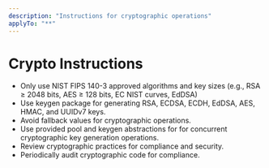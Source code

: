 ```yaml
---
description: "Instructions for cryptographic operations"
applyTo: "**"
---
```

# Crypto Instructions

- Only use NIST FIPS 140-3 approved algorithms and key sizes (e.g., RSA ≥ 2048 bits, AES ≥ 128 bits, EC NIST curves, EdDSA)
- Use keygen package for generating RSA, ECDSA, ECDH, EdDSA, AES, HMAC, and UUIDv7 keys.
- Avoid fallback values for cryptographic operations.
- Use provided pool and keygen abstractions for for concurrent cryptographic key generation operations.
- Review cryptographic practices for compliance and security.
- Periodically audit cryptographic code for compliance.
